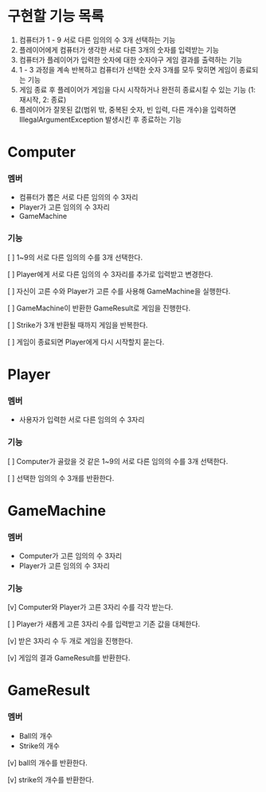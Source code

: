 # 구현할 기능 목록

1. 컴퓨터가 1 - 9 서로 다른 임의의 수 3개 선택하는 기능
2. 플레이어에게 컴퓨터가 생각한 서로 다른 3개의 숫자를 입력받는 기능
3. 컴퓨터가 플레이어가 입력한 숫자에 대한 숫자야구 게임 결과를 출력하는 기능
4. 1 - 3 과정을 계속 반복하고 컴퓨터가 선택한 숫자 3개를 모두 맞히면 게임이 종료되는 기능
5. 게임 종료 후 플레이어가 게임을 다시 시작하거나 완전히 종료시킬 수 있는 기능 (1: 재시작, 2: 종료)
6. 플레이어가 잘못된 값(범위 밖, 중복된 숫자, 빈 입력, 다른 개수)을 입력하면 IllegalArgumentException 발생시킨 후 종료하는 기능

# Computer

### 멤버

* 컴퓨터가 뽑은 서로 다른 임의의 수 3자리
* Player가 고른 임의의 수 3자리
* GameMachine

### 기능

[ ] 1~9의 서로 다른 임의의 수를 3개 선택한다.

[ ] Player에게 서로 다른 임의의 수 3자리를 추가로 입력받고 변경한다.

[ ] 자신이 고른 수와 Player가 고른 수를 사용해 GameMachine을 실행한다.

[ ] GameMachine이 반환한 GameResult로 게임을 진행한다.

[ ] Strike가 3개 반환될 때까지 게임을 반복한다.

[ ] 게임이 종료되면 Player에게 다시 시작할지 묻는다.

# Player

### 멤버

* 사용자가 입력한 서로 다른 임의의 수 3자리

### 기능

[ ] Computer가 골랐을 것 같은 1~9의 서로 다른 임의의 수를 3개 선택한다.

[ ] 선택한 임의의 수 3개를 반환한다.

# GameMachine

### 멤버

* Computer가 고른 임의의 수 3자리
* Player가 고른 임의의 수 3자리

### 기능

[v] Computer와 Player가 고른 3자리 수를 각각 받는다.

[ ] Player가 새롭게 고른 3자리 수를 입력받고 기존 값을 대체한다.

[v] 받은 3자리 수 두 개로 게임을 진행한다.

[v] 게임의 결과 GameResult를 반환한다.

# GameResult

### 멤버

* Ball의 개수
* Strike의 개수

[v] ball의 개수를 반환한다.

[v] strike의 개수를 반환한다.